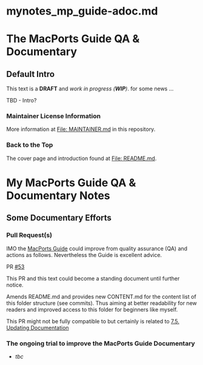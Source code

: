 mynotes_mp_guide-adoc.md
========================

# The MacPorts Guide QA & Documentary
## Default Intro

This text is a **DRAFT** and _work in progress (**WIP**)_.
for some news ...

TBD - Intro?

### Maintainer License Information

More information at [File: MAINTAINER.md](MAINTAINER.md) in this
repository.

### Back to the Top

The cover page and introduction found at [File: README.md](README.md).


My MacPorts Guide QA & Documentary Notes
========================================

## Some Documentary Efforts
### Pull Request(s)

IMO the [MacPorts Guide](https://guide.macports.org/) could improve from quality assurance
(QA) and actions as follows.  Nevertheless the Guide is excellent advice.

PR [#53](https://github.com/macports/macports-guide/pull/53)

This PR and this text could become a standing document until further notice.

Amends README.md and provides new CONTENT.md for the content list of
this folder structure (see commits). Thus aiming at better readability
for new readers and improved access to this folder for beginners like
myself.

This PR might not be fully compatible to but certainly is related to
[7.5. Updating Documentation](https://guide.macports.org/#project.docs)


### The ongoing trial to improve the MacPorts Guide Documentary

- _tbc_
